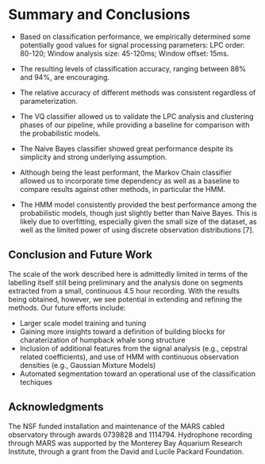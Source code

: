 # Summary and Conclusions

- Based on classification performance,
  we empirically determined some potentially good values for signal processing parameters:
  LPC order: 80-120; Window analysis size: 45-120ms; Window offset: 15ms.

- The resulting levels of classification accuracy, ranging between 88% and 94%, are encouraging.

- The relative accuracy of different methods was consistent regardless of parameterization.

- The VQ classifier allowed us to validate the LPC analysis and clustering phases of our pipeline,
  while providing a baseline for comparison with the probabilistic models.

- The Naive Bayes classifier showed great performance despite its simplicity and strong underlying assumption.

- Although being the least performant, the Markov Chain classifier allowed us to
  incorporate time dependency as well as a baseline to compare results against
  other methods, in particular the HMM.

- The HMM model consistently provided the best performance among the probabilistic models,
  though just slightly better than Naive Bayes. This is likely due to overfitting,
  especially given the small size of the dataset, as well as the limited power of
  using discrete observation distributions [7].

## Conclusion and Future Work

The scale of the work described here is admittedly limited in terms of the labelling
itself still being preliminary and the analysis done on segments extracted from a small,
continuous 4.5 hour recording.
With the results being obtained, however, we see potential in extending and
refining the methods. Our future efforts include:

- Larger scale model training and tuning
- Gaining more insights toward a definition of building blocks for charaterization of
   humpback whale song structure
- Inclusion of additional features from the signal analysis
  (e.g., cepstral related coefficients),
  and use of HMM with continuous observation densities (e.g., Gaussian Mixture Models)
- Automated segmentation toward an operational use of the classification techiques


## Acknowledgments

The NSF funded installation and maintenance of the MARS cabled observatory
through awards 0739828 and 1114794. Hydrophone recording through MARS was
supported by the Monterey Bay Aquarium Research Institute, through a
grant from the David and Lucile Packard Foundation.
